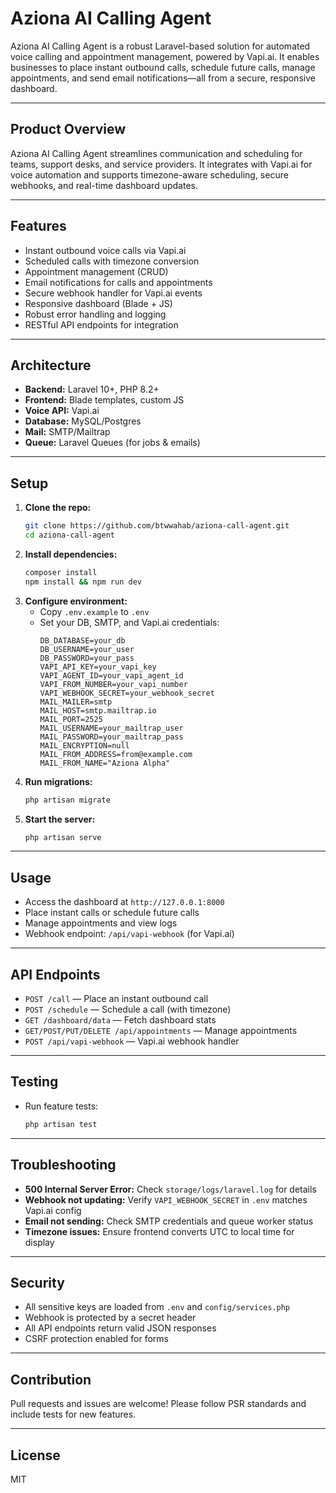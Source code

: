 # Aziona AI Calling Agent

Aziona AI Calling Agent is a robust Laravel-based solution for automated voice calling and appointment management, powered by Vapi.ai. It enables businesses to place instant outbound calls, schedule future calls, manage appointments, and send email notifications—all from a secure, responsive dashboard.

---

## Product Overview
Aziona AI Calling Agent streamlines communication and scheduling for teams, support desks, and service providers. It integrates with Vapi.ai for voice automation and supports timezone-aware scheduling, secure webhooks, and real-time dashboard updates.

---

## Features
- Instant outbound voice calls via Vapi.ai
- Scheduled calls with timezone conversion
- Appointment management (CRUD)
- Email notifications for calls and appointments
- Secure webhook handler for Vapi.ai events
- Responsive dashboard (Blade + JS)
- Robust error handling and logging
- RESTful API endpoints for integration

---

## Architecture
- **Backend:** Laravel 10+, PHP 8.2+
- **Frontend:** Blade templates, custom JS
- **Voice API:** Vapi.ai
- **Database:** MySQL/Postgres
- **Mail:** SMTP/Mailtrap
- **Queue:** Laravel Queues (for jobs & emails)

---

## Setup
1. **Clone the repo:**
   ```bash
   git clone https://github.com/btwwahab/aziona-call-agent.git
   cd aziona-call-agent
   ```
2. **Install dependencies:**
   ```bash
   composer install
   npm install && npm run dev
   ```
3. **Configure environment:**
   - Copy `.env.example` to `.env`
   - Set your DB, SMTP, and Vapi.ai credentials:
     ```
     DB_DATABASE=your_db
     DB_USERNAME=your_user
     DB_PASSWORD=your_pass
     VAPI_API_KEY=your_vapi_key
     VAPI_AGENT_ID=your_vapi_agent_id
     VAPI_FROM_NUMBER=your_vapi_number
     VAPI_WEBHOOK_SECRET=your_webhook_secret
     MAIL_MAILER=smtp
     MAIL_HOST=smtp.mailtrap.io
     MAIL_PORT=2525
     MAIL_USERNAME=your_mailtrap_user
     MAIL_PASSWORD=your_mailtrap_pass
     MAIL_ENCRYPTION=null
     MAIL_FROM_ADDRESS=from@example.com
     MAIL_FROM_NAME="Aziona Alpha"
     ```
4. **Run migrations:**
   ```bash
   php artisan migrate
   ```
5. **Start the server:**
   ```bash
   php artisan serve
   ```

---

## Usage
- Access the dashboard at `http://127.0.0.1:8000`
- Place instant calls or schedule future calls
- Manage appointments and view logs
- Webhook endpoint: `/api/vapi-webhook` (for Vapi.ai)

---

## API Endpoints
- `POST /call` — Place an instant outbound call
- `POST /schedule` — Schedule a call (with timezone)
- `GET /dashboard/data` — Fetch dashboard stats
- `GET/POST/PUT/DELETE /api/appointments` — Manage appointments
- `POST /api/vapi-webhook` — Vapi.ai webhook handler

---

## Testing
- Run feature tests:
  ```bash
  php artisan test
  ```

---

## Troubleshooting
- **500 Internal Server Error:** Check `storage/logs/laravel.log` for details
- **Webhook not updating:** Verify `VAPI_WEBHOOK_SECRET` in `.env` matches Vapi.ai config
- **Email not sending:** Check SMTP credentials and queue worker status
- **Timezone issues:** Ensure frontend converts UTC to local time for display

---

## Security
- All sensitive keys are loaded from `.env` and `config/services.php`
- Webhook is protected by a secret header
- All API endpoints return valid JSON responses
- CSRF protection enabled for forms

---

## Contribution
Pull requests and issues are welcome! Please follow PSR standards and include tests for new features.

---

## License
MIT
